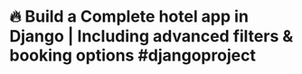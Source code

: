 
# 🔥 Build a Complete hotel app in Django | Including advanced filters & booking options #djangoproject

